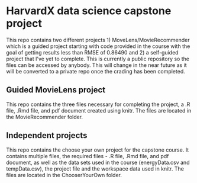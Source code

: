# HarvardX data science capstone project
This repo contains two different projects 1) MoveLens/MovieRecommender which is a guided project starting with code provided in the course with the goal of getting results less than RMSE of 0.86490 and
2) a self-guided project that I've yet to complete.  This is currently a public repository so the files can be accessed by anybody.  This will change in the near future as it will be converted to a 
private repo once the crading has been completed.

## Guided MovieLens project
This repo contains the three files necessary for completing the project, a .R file, .Rmd file, and pdf document created using knitr.  The files are located in the MovieRecommender folder.

## Independent projects
This repo contains the choose your own project for the capstone course.  It contains multiple files, the required files - .R file, .Rmd file, and pdf document, as well as the data sets used in the course (energyData.csv and tempData.csv), the project file and the workspace data used in knitr.  The files are located in the ChooserYourOwn folder.